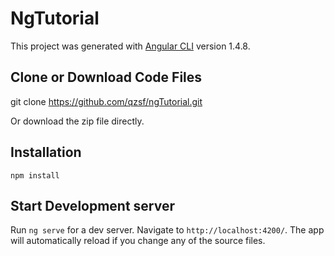 # NgTutorial

This project was generated with [Angular CLI](https://github.com/angular/angular-cli) version 1.4.8.

## Clone or Download Code Files

git clone https://github.com/qzsf/ngTutorial.git

Or download the zip file directly.

## Installation

`npm install`

## Start Development server

Run `ng serve` for a dev server. Navigate to `http://localhost:4200/`. The app will automatically reload if you change any of the source files.